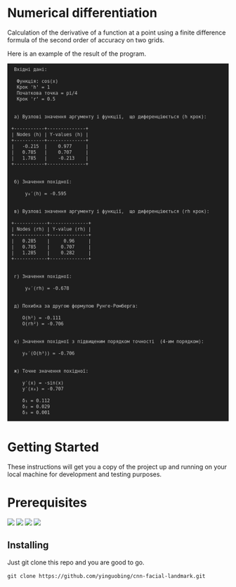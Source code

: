 # Numerical differentiation 

Calculation of the derivative of a function at a point using a finite difference 
formula of the second order of accuracy on two grids.

Here is an example of the result of the program.

![alt text](https://github.com/SergeiSd/numerical-methods/blob/main/Numerical%20differentiation/images/program_result.png)

# Getting Started

These instructions will get you a copy of the project up and running on your local machine for development and testing 
purposes.

# Prerequisites

![](https://img.shields.io/badge/argparse-v.1.4-inactivegreen) ![](https://img.shields.io/badge/numpy-v.1.19-inactivegreen) ![](https://img.shields.io/badge/sympy-v.1.8-inactivegreen) ![](https://img.shields.io/badge/prettytable-v.2.1-inactivegreen)

## Installing

Just git clone this repo and you are good to go.

    git clone https://github.com/yinguobing/cnn-facial-landmark.git
